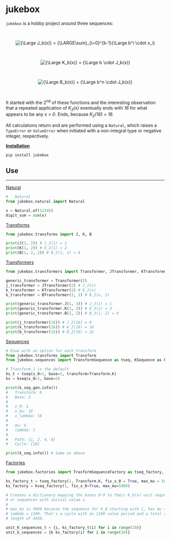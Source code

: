 # jukebox

`jukebox` is a hobby project around three sequences:

<br>

<span style="text-align: center">

![{\Large J_b(x)} = {\LARGE\sum}_{i=0}^{k-1}{\Large b^i \cdot x_i}](https://render.githubusercontent.com/render/math?math=%7B%5CLarge%20J_b(x)%7D%20%3D%20%7B%5CLARGE%5Csum%7D_%7Bi%3D0%7D%5E%7Bk-1%7D%7B%5CLarge%20b%5Ei%20%5Ccdot%20x_i%7D)

<br>

![{\Large K_b(x)} = {\Large b \cdot J_b(x)}](https://render.githubusercontent.com/render/math?math=%7B%5CLarge%20K_b(x)%7D%20%3D%20%7B%5CLarge%20b%20%5Ccdot%20J_b(x)%7D)

<br>

![{\Large B_b(x)} = {\Large b^n \cdot J_b(x)}](https://render.githubusercontent.com/render/math?math=%7B%5CLarge%20B_b(x)%7D%20%3D%20%7B%5CLarge%20b%5En%20%5Ccdot%20J_b(x)%7D)

</span>

<br>

It started with the 2<sup>nd</sup> of these functions and the interesting observation that a repeated application of *K<sub>2</sub>(x)* eventually ends with *16* for what appears to be any *x > 0*. Ends, because *K<sub>2</sub>(16) = 16*.

All calculations return and are performed using a `Natural`, which raises a `TypeError` or `ValueError` when initiated with a non-integral type or negative integer, respectively.

<u>**Installation**</u>

	pip install jukebox

## Use

---

<u>Natural</u>

```py
#	Natural
from jukebox.natural import Natural

x = Natural.of(12345)
digit_sum = sum(x)
```

<u>Transforms</u>

```py
from jukebox.transforms import J, K, B

print(J(1, 2)) # J_2(1) = 1
print(K(1, 2)) # K_2(1) = 2
print(B(1, 2, 2)) # B_2(1, 2) = 4
```

<u>Transformers</u>

```py
from jukebox.transformers import Transformer, JTransformer, KTransformer, BTransformer

generic_transformer = Transformer(2)
j_transformer = JTransformer(2) # J_2(x)
k_transformer = KTransformer(2) # K_2(x)
b_transformer = BTransformer(2, 2) # B_2(x, 2)

print(generic_transformer.J(1, 3)) # J_3(1) = 1
print(generic_transformer.K(1, 3)) # K_3(1) = 3
print(generic_transformer.B(1, 2)) # B_3(1, 2) = 9

print(j_transformer(16)) # J_2(16) = 8
print(k_transformer(16)) # K_2(16) = 16
print(b_transformer(16)) # B_2(16) = 32
```

<u>Sequences</u>

```py
# Enum with an option for each transform
from jukebox.transforms import Transform 
from jukebox.sequences import TransformSequence as tseq, KSequence as kseq

# Transform.J is the default
ks_t = tseq(x_0=1, base=2, transform=Transform.K)
ks = kseq(x_0=1, base=2)

print(k_seq_gen.info())
#	Transform: K
#	Base: 2
#
#	x_0: 1
#	x_mu: 16
#	x_lambda: 16
#
#	mu: 4
#	lambda: 1
#
#	Path: {1, 2, 4, 8}
#	Cycle: {16}

print(k_seq.info()) # Same as above
```
<u>Factories</u>

```py
from jukebox.factories import TrasformSequenceFactory as tseq_factory, KSequenceFactory as kseq_factory

ks_factory_t = tseq_factory(1, Transform.K, fix_x_0 = True, max_mu = 5000)
ks_factory = kseq_factory(1, fix_x_0=True, max_mu=5000)

# Creates a dictionary mapping the bases 0-9 to their K_b(x) unit sequnces,
# or sequences with initial value 1.
#
# max_mu is 5000 because the sequence for K_8 starting with 1, has mu = 3330, 
# lambda = 1100. That's a cycle with an 1100 value period and a total sequence
# length of 4430.

unit_K_sequences_t = {i, ks_factory_t(i) for i in range(10)}
unit_k_sequences = {k ks_factory(i) for i in range(10)}
```

